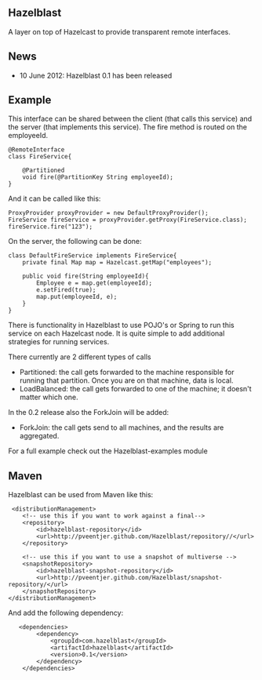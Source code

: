 Hazelblast
-------------------------

A layer on top of Hazelcast to provide transparent remote interfaces.

News
-------------------------
* 10 June 2012: Hazelblast 0.1 has been released

Example
-------------------------

This interface can be shared between the client (that calls this service) and the server (that implements
this service). The fire method is routed on the employeeId.

    @RemoteInterface
    class FireService{

        @Partitioned
        void fire(@PartitionKey String employeeId);
    }

And it can be called like this:

    ProxyProvider proxyProvider = new DefaultProxyProvider();
    FireService fireService = proxyProvider.getProxy(FireService.class);
    fireService.fire("123");

On the server, the following can be done:

    class DefaultFireService implements FireService{
        private final Map map = Hazelcast.getMap("employees");

        public void fire(String employeeId){
            Employee e = map.get(employeeId);
            e.setFired(true);
            map.put(employeeId, e);
        }
    }

There is functionality in Hazelblast to use POJO's or Spring to run this service on each Hazelcast node. It
is quite simple to add additional strategies for running services.

There currently are 2 different types of calls

* Partitioned: the call gets forwarded to the machine responsible for running that partition. Once you are
on that machine, data is local.
* LoadBalanced: the call gets forwarded to one of the machine; it doesn't matter which one.

In the 0.2 release also the ForkJoin will be added:
* ForkJoin: the call gets send to all machines, and the results are aggregated.

For a full example check out the Hazelblast-examples module

Maven
-------------------------

Hazelblast can be used from Maven like this:

     <distributionManagement>
        <!-- use this if you want to work against a final-->
        <repository>
            <id>hazelblast-repository</id>
            <url>http://pveentjer.github.com/Hazelblast/repository//</url>
        </repository>

        <!-- use this if you want to use a snapshot of multiverse -->
        <snapshotRepository>
            <id>hazelblast-snapshot-repository</id>
            <url>http://pveentjer.github.com/Hazelblast/snapshot-repository/</url>
        </snapshotRepository>
    </distributionManagement>


And add the following dependency:

       <dependencies>
            <dependency>
                <groupId>com.hazelblast</groupId>
                <artifactId>hazelblast</artifactId>
                <version>0.1</version>
            </dependency>
        </dependencies>